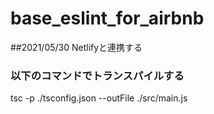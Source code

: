 # base_eslint_for_airbnb

##2021/05/30 Netlifyと連携する

### 以下のコマンドでトランスパイルする
tsc -p ./tsconfig.json --outFile ./src/main.js
